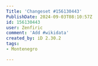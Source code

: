 ```yaml
---
Title: 'Changeset #156130443'
PublishDate: 2024-09-03T08:10:57Z
id: 156130443
user: Zenfiric
comment: 'Add #wikidata'
created_by: iD 2.30.2
tags:
- Montenegro

---
```

